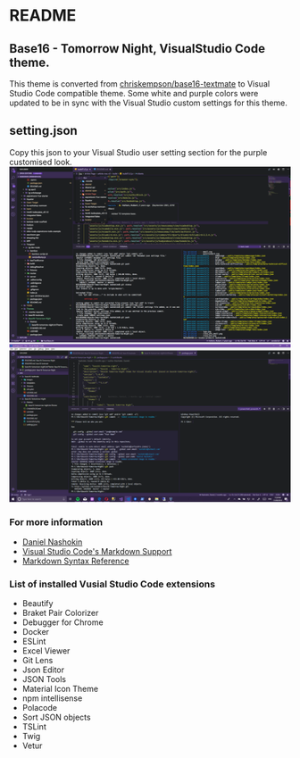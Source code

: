# README
## Base16 - Tomorrow Night, VisualStudio Code theme.
This theme is converted from [chriskempson/base16-textmate](https://github.com/chriskempson/base16-textmate) to Visual Studio Code compatible theme. Some white and purple colors were updated to be in sync with the Visual Studio custom settings for this theme.

## setting.json
Copy this json to your Visual Studio user setting section for the purple customised look.
![Base16 Visual Studio Code mac](https://github.com/nashokin/Base16-Tomorrow-Night/blob/master/Screenshot-mac.png)
![Base16 Visual Studio Code windows](https://github.com/nashokin/Base16-Tomorrow-Night/blob/master/Screenshot-windows.png)

### For more information
* [Daniel Nashokin](http://www.zyker.com.au)
* [Visual Studio Code's Markdown Support](http://code.visualstudio.com/docs/languages/markdown)
* [Markdown Syntax Reference](https://help.github.com/articles/markdown-basics/)

### List of installed Vusial Studio Code extensions
* Beautify
* Braket Pair Colorizer
* Debugger for Chrome
* Docker
* ESLint
* Excel Viewer
* Git Lens
* Json Editor
* JSON Tools
* Material Icon Theme
* npm intellisense
* Polacode
* Sort JSON objects
* TSLint
* Twig
* Vetur
